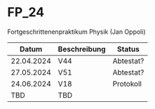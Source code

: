# FP_24
Fortgeschrittenenpraktikum Physik (Jan Oppoli)

| Datum       | Beschreibung| Status      |
| ----------- | ----------- | ----------- |
| 22.04.2024  | V44         | Abtestat?   |
| 27.05.2024  | V51         | Abtestat?   |
| 24.06.2024  | V18         | Protokoll   |
| TBD         | TBD         |             |

